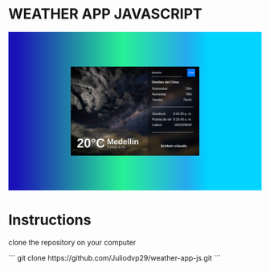 # WEATHER APP JAVASCRIPT


![Screenshot](weather_js.png)

# Instructions
<p>clone the repository on your computer</p>
```
git clone https://github.com/Juliodvp29/weather-app-js.git
```

